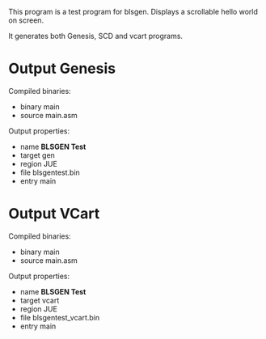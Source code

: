 This program is a test program for blsgen.
Displays a scrollable hello world on screen.

It generates both Genesis, SCD and vcart programs.




Output **Genesis**
==================

Compiled binaries:
 - binary main
  - source main.asm

Output properties:
 - name **BLSGEN Test**
 - target gen
 - region JUE
 - file blsgentest.bin
 - entry main


Output **VCart**
================

Compiled binaries:
 - binary main
  - source main.asm

Output properties:
 - name **BLSGEN Test**
 - target vcart
 - region JUE
 - file blsgentest_vcart.bin
 - entry main

